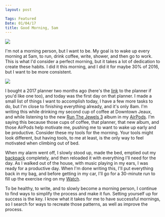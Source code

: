 ```yaml
---
layout: post

Tags: Featured
Date: 01/04/17
title: Good Morning, 5am
---
```


![][image-1]

I'm not a morning person, but I want to be. My goal is to wake up every morning at 5am, to run, drink coffee, write, shower, and then go to work. This is what I'd consider a perfect morning, but it takes a lot of dedication to create these habits. I did it this morning, and I did it for maybe 30% of 2016, but I want to be more consistent.

![][image-2]

I bought a 2017 planner two months ago (here's the [link][1] to the planner if you'd like one too), and today was the first day on that planner. I made a small list of things I want to accomplish today, I have a few more tasks to do, but I'm close to finishing everything already, and it's only 8am. I'm writing this while drinking my second cup of coffee at Downtown Jeaux, and while listening to the new [Run The Jewels 3][2] album in my [AirPods][3]. I'm saying this because those cups of coffee, that planner, that new album, and those AirPods help motivate me, pushing me to want to wake up early and be productive. Consider these my tools for the morning. Your tools might look different, but having tools, to me at least, is the only way to feel motivated when climbing out of bed.

When my alarm went off, I slowly stood up, made the bed, emptied out my [backpack][4] completely, and then reloaded it with everything I'll need for the day. As I walked out of the house, with music playing in my ears, I was ready for a productive day. When I'm done writing this, I'll put everything back in my bag, and before getting in my car, I'll go for a 30-minute run to fill up the exercise ring on my [Watch][5].

To be healthy, to write, and to slowly become a morning person, I continue to  find ways to simplify the process and make it fun. Setting yourself up for success is the key. I know what it takes for me to have successful mornings, so I search for ways to recreate those patterns, as well as improve the process.

[1]:	https://www.baronfig.com/pages/planner2017
[2]:	https://itun.es/us/jgtUgb
[3]:	http://nashp.com/airpods
[4]:	http://www.goruck.com/gr1-rucksack-black-/p/GEAR-000574
[5]:	http://www.apple.com/watch/

[image-1]:	https://images.unsplash.com/photo-1418874586588-88661ed80c4a?ixlib=rb-0.3.5&q=80&fm=jpg&crop=entropy&cs=tinysrgb&dl=956i1peimi4-jordan-mcqueen.jpg&s=eeb593e205247a2b6f83fa06ee3294a2
[image-2]:	https://cdn.shopify.com/s/files/1/0543/1257/t/30/assets/planner-2017_page_mainimage.jpg?12265415536548063366